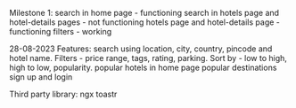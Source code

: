 Milestone 1: 
search in home page - functioning
search in hotels page and hotel-details pages - not functioning
hotels page and hotel-details page - functioning
filters - working

28-08-2023
Features: 
search using location, city, country, pincode and hotel name.
Filters - price range, tags, rating, parking.
Sort by - low to high, high to low, popularity.
popular hotels in home page
popular destinations
sign up and login

Third party library:
ngx toastr
